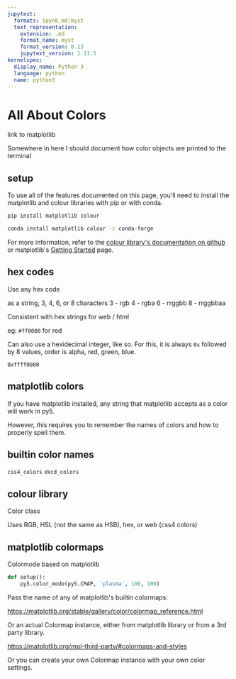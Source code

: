```yaml
---
jupytext:
  formats: ipynb,md:myst
  text_representation:
    extension: .md
    format_name: myst
    format_version: 0.13
    jupytext_version: 1.11.5
kernelspec:
  display_name: Python 3
  language: python
  name: python3
---
```


# All About Colors

link to matplotlib

Somewhere in here I should document how color objects are printed to the terminal

## setup

To use all of the features documented on this page, you'll need to install the
matplotlib and colour libraries with pip or with conda.

```bash
pip install matplotlib colour
```

```bash
conda install matplotlib colour -c conda-forge
```

For more information, refer to the [colour library's documentation on github](https://github.com/vaab/colour)
or matplotlib's [Getting Started](https://matplotlib.org/stable/users/getting_started/)
page.

## hex codes

Use any hex code

as a string, 3, 4, 6, or 8 characters
3 - rgb
4 - rgba
6 - rrggbb
8 - rrggbbaa

Consistent with hex strings for web / html

eg: `#ff0000` for red

Can also use a hexidecimal integer, like so. For this, it is always `0x` followed
by 8 values, order is alpha, red, green, blue.

`0xffff0000`

## matplotlib colors

If you have matplotlib installed, any string that matplotlib accepts as a color
will work in py5.

However, this requires you to remember the names of colors and how to properly
spell them.

## builtin color names

`css4_colors`
`xkcd_colors`

## colour library

Color class

Uses RGB, HSL (not the same as HSB), hex, or web (css4 colors)

## matplotlib colormaps

Colormode based on matplotlib

```python
def setup():
    py5.color_mode(py5.CMAP, 'plasma', 100, 100)
```

Pass the name of any of matplotlib's builtin colormaps:

https://matplotlib.org/stable/gallery/color/colormap_reference.html

Or an actual Colormap instance, either from matplotlib library or from a 3rd
party library.

https://matplotlib.org/mpl-third-party/#colormaps-and-styles

Or you can create your own Colormap instance with your own color settings.
